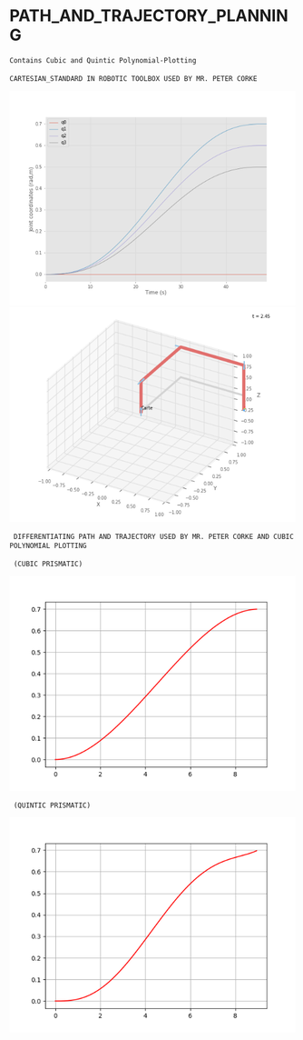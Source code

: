 # PATH_AND_TRAJECTORY_PLANNING

    Contains Cubic and Quintic Polynomial-Plotting
    
    CARTESIAN_STANDARD IN ROBOTIC TOOLBOX USED BY MR. PETER CORKE
<img src="img/Figure_1.png">
<img src="img/Robotics_Toolbox_for_Python_(Figure_2).png">

     DIFFERENTIATING PATH AND TRAJECTORY USED BY MR. PETER CORKE AND CUBIC POLYNOMIAL PLOTTING
     
     (CUBIC PRISMATIC)
<img src="img/Figure_1_Cubic_Prismatic.png">

     (QUINTIC PRISMATIC)
<img src="img/Figure_1_Quintic_Prismatic.png">    
